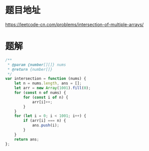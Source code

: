 # 题目地址
https://leetcode-cn.com/problems/intersection-of-multiple-arrays/

# 题解
```js
/**
 * @param {number[][]} nums
 * @return {number[]}
 */
var intersection = function (nums) {
    let n = nums.length, ans = [];
    let arr = new Array(1001).fill(0);
    for (const n of nums) {
        for (const i of n) {
            arr[i]++;
        }
    }
    for (let i = 0; i < 1001; i++) {
        if (arr[i] === n) {
            ans.push(i);
        }
    }
    return ans;
};
```